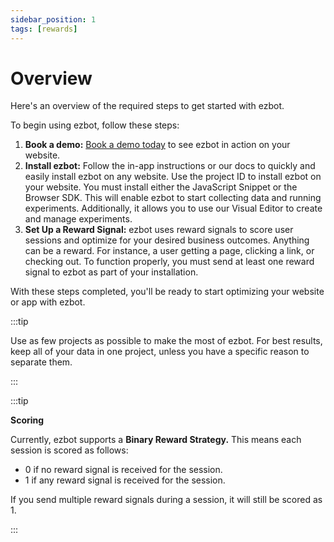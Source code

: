 ```yaml
---
sidebar_position: 1
tags: [rewards]
---
```


# Overview

Here's an overview of the required steps to get started with ezbot.

To begin using ezbot, follow these steps:

1. **Book a demo:** [Book a demo today](https://share.hsforms.com/1I0YA0vzaTj69zmgJ-p0o_Aqht4f) to see ezbot in action on your website.
2. **Install ezbot:** Follow the in-app instructions or our docs to quickly and easily install ezbot on any website. Use the project ID to install ezbot on your website. You must install either the JavaScript Snippet or the Browser SDK. This will enable ezbot to start collecting data and running experiments. Additionally, it allows you to use our Visual Editor to create and manage experiments.
3. **Set Up a Reward Signal:** ezbot uses reward signals to score user sessions and optimize for your desired business outcomes. Anything can be a reward. For instance, a user getting a page, clicking a link, or checking out. To function properly, you must send at least one reward signal to ezbot as part of your installation.

With these steps completed, you'll be ready to start optimizing your website or app with ezbot.

:::tip

Use as few projects as possible to make the most of ezbot. For best results, keep all of your data in one project, unless you have a specific reason to separate them.

:::

:::tip

**Scoring**

Currently, ezbot supports a **Binary Reward Strategy.** This means each session is scored as follows:

- 0 if no reward signal is received for the session.
- 1 if any reward signal is received for the session.

If you send multiple reward signals during a session, it will still be scored as 1.

:::
